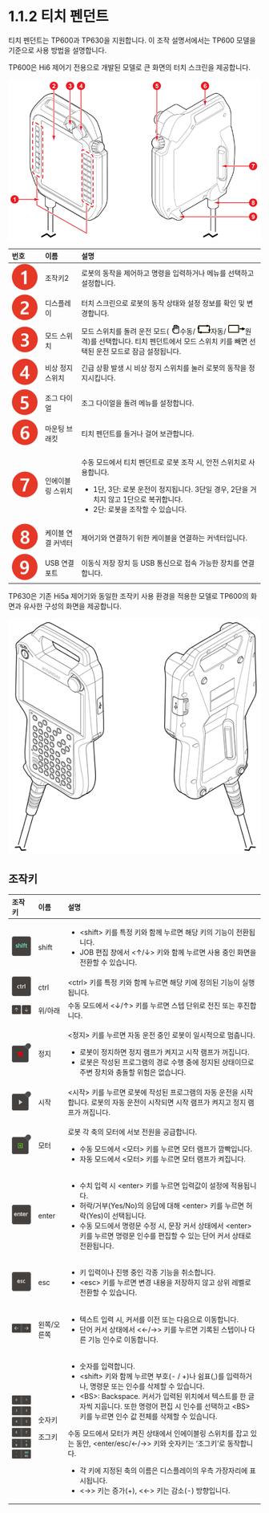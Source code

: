 # 1.1.2 티치 펜던트

티치 펜던트는 TP600과 TP630을 지원합니다. 이 조작 설명서에서는 TP600 모델을 기준으로 사용 방법을 설명합니다.

TP600은 Hi6 제어기 전용으로 개발된 모델로 큰 화면의 터치 스크린을 제공합니다.

![&#xADF8;&#xB9BC; 6 TP600 &#xC55E;&#xBA74;\(&#xC88C;\) / &#xB4B7;&#xBA74;\(&#xC6B0;\)](../../.gitbook/assets/image%20%2816%29.png)

<table>
  <thead>
    <tr>
      <th style="text-align:left">&#xBC88;&#xD638;</th>
      <th style="text-align:left">&#xC774;&#xB984;</th>
      <th style="text-align:left">&#xC124;&#xBA85;</th>
    </tr>
  </thead>
  <tbody>
    <tr>
      <td style="text-align:left">
        <img src="../../.gitbook/assets/c1.png" alt/>
      </td>
      <td style="text-align:left">&#xC870;&#xC791;&#xD0A4;2</td>
      <td style="text-align:left">&#xB85C;&#xBD07;&#xC758; &#xB3D9;&#xC791;&#xC744; &#xC81C;&#xC5B4;&#xD558;&#xACE0;
        &#xBA85;&#xB839;&#xC744; &#xC785;&#xB825;&#xD558;&#xAC70;&#xB098; &#xBA54;&#xB274;&#xB97C;
        &#xC120;&#xD0DD;&#xD558;&#xACE0; &#xC124;&#xC815;&#xD569;&#xB2C8;&#xB2E4;.</td>
    </tr>
    <tr>
      <td style="text-align:left">
        <img src="../../.gitbook/assets/c2.png" alt/>
      </td>
      <td style="text-align:left">&#xB514;&#xC2A4;&#xD50C;&#xB808;&#xC774;</td>
      <td style="text-align:left">&#xD130;&#xCE58; &#xC2A4;&#xD06C;&#xB9B0;&#xC73C;&#xB85C; &#xB85C;&#xBD07;&#xC758;
        &#xB3D9;&#xC791; &#xC0C1;&#xD0DC;&#xC640; &#xC124;&#xC815; &#xC815;&#xBCF4;&#xB97C;
        &#xD655;&#xC778; &#xBC0F; &#xBCC0;&#xACBD;&#xD569;&#xB2C8;&#xB2E4;.</td>
    </tr>
    <tr>
      <td style="text-align:left">
        <img src="../../.gitbook/assets/c3.png" alt/>
      </td>
      <td style="text-align:left">&#xBAA8;&#xB4DC; &#xC2A4;&#xC704;&#xCE58;</td>
      <td style="text-align:left">&#xBAA8;&#xB4DC; &#xC2A4;&#xC704;&#xCE58;&#xB97C; &#xB3CC;&#xB824; &#xC6B4;&#xC804;
        &#xBAA8;&#xB4DC;(
        <img src="../../.gitbook/assets/sb-manual.png" alt/>&#xC218;&#xB3D9;/
        <img src="../../.gitbook/assets/sb-auto.png" alt/>&#xC790;&#xB3D9;/
        <img src="../../.gitbook/assets/sb-remote.png" alt/>&#xC6D0;&#xACA9;)&#xB97C; &#xC120;&#xD0DD;&#xD569;&#xB2C8;&#xB2E4;. &#xD2F0;&#xCE58;
        &#xD39C;&#xB358;&#xD2B8;&#xC5D0;&#xC11C; &#xBAA8;&#xB4DC; &#xC2A4;&#xC704;&#xCE58;
        &#xD0A4;&#xB97C; &#xBE7C;&#xBA74; &#xC120;&#xD0DD;&#xB41C; &#xC6B4;&#xC804;
        &#xBAA8;&#xB4DC;&#xB85C; &#xC7A0;&#xAE08; &#xC124;&#xC815;&#xB429;&#xB2C8;&#xB2E4;.</td>
    </tr>
    <tr>
      <td style="text-align:left">
        <img src="../../.gitbook/assets/c4.png" alt/>
      </td>
      <td style="text-align:left">&#xBE44;&#xC0C1; &#xC815;&#xC9C0; &#xC2A4;&#xC704;&#xCE58;</td>
      <td style="text-align:left">&#xAE34;&#xAE09; &#xC0C1;&#xD669; &#xBC1C;&#xC0DD; &#xC2DC; &#xBE44;&#xC0C1;
        &#xC815;&#xC9C0; &#xC2A4;&#xC704;&#xCE58;&#xB97C; &#xB20C;&#xB7EC; &#xB85C;&#xBD07;&#xC758;
        &#xB3D9;&#xC791;&#xC744; &#xC815;&#xC9C0;&#xC2DC;&#xD0B5;&#xB2C8;&#xB2E4;.</td>
    </tr>
    <tr>
      <td style="text-align:left">
        <img src="../../.gitbook/assets/c5.png" alt/>
      </td>
      <td style="text-align:left">&#xC870;&#xADF8; &#xB2E4;&#xC774;&#xC5BC;</td>
      <td style="text-align:left">&#xC870;&#xADF8; &#xB2E4;&#xC774;&#xC5BC;&#xC744; &#xB3CC;&#xB824; &#xBA54;&#xB274;&#xB97C;
        &#xC124;&#xC815;&#xD569;&#xB2C8;&#xB2E4;.</td>
    </tr>
    <tr>
      <td style="text-align:left">
        <img src="../../.gitbook/assets/c6.png" alt/>
      </td>
      <td style="text-align:left">&#xB9C8;&#xC6B4;&#xD305; &#xBE0C;&#xB798;&#xD0B7;</td>
      <td style="text-align:left">&#xD2F0;&#xCE58; &#xD39C;&#xB358;&#xD2B8;&#xB97C; &#xB4E4;&#xAC70;&#xB098;
        &#xAC78;&#xC5B4; &#xBCF4;&#xAD00;&#xD569;&#xB2C8;&#xB2E4;.</td>
    </tr>
    <tr>
      <td style="text-align:left">
        <img src="../../.gitbook/assets/c7.png" alt/>
      </td>
      <td style="text-align:left">&#xC778;&#xC5D0;&#xC774;&#xBE14;&#xB9C1; &#xC2A4;&#xC704;&#xCE58;</td>
      <td
      style="text-align:left">
        <p>&#xC218;&#xB3D9; &#xBAA8;&#xB4DC;&#xC5D0;&#xC11C; &#xD2F0;&#xCE58; &#xD39C;&#xB358;&#xD2B8;&#xB85C;
          &#xB85C;&#xBD07; &#xC870;&#xC791; &#xC2DC;, &#xC548;&#xC804; &#xC2A4;&#xC704;&#xCE58;&#xB85C;
          &#xC0AC;&#xC6A9;&#xD569;&#xB2C8;&#xB2E4;.</p>
        <ul>
          <li>1&#xB2E8;, 3&#xB2E8;: &#xB85C;&#xBD07; &#xC6B4;&#xC804;&#xC774; &#xC815;&#xC9C0;&#xB429;&#xB2C8;&#xB2E4;.
            3&#xB2E8;&#xC77C; &#xACBD;&#xC6B0;, 2&#xB2E8;&#xC744; &#xAC70;&#xCE58;&#xC9C0;
            &#xC54A;&#xACE0; 1&#xB2E8;&#xC73C;&#xB85C; &#xBCF5;&#xADC0;&#xD569;&#xB2C8;&#xB2E4;.</li>
          <li>2&#xB2E8;: &#xB85C;&#xBD07;&#xC744; &#xC870;&#xC791;&#xD560; &#xC218;
            &#xC788;&#xC2B5;&#xB2C8;&#xB2E4;.</li>
        </ul>
        </td>
    </tr>
    <tr>
      <td style="text-align:left">
        <img src="../../.gitbook/assets/c8.png" alt/>
      </td>
      <td style="text-align:left">&#xCF00;&#xC774;&#xBE14; &#xC5F0;&#xACB0; &#xCEE4;&#xB125;&#xD130;</td>
      <td
      style="text-align:left">&#xC81C;&#xC5B4;&#xAE30;&#xC640; &#xC5F0;&#xACB0;&#xD558;&#xAE30; &#xC704;&#xD55C;
        &#xCF00;&#xC774;&#xBE14;&#xC744; &#xC5F0;&#xACB0;&#xD558;&#xB294; &#xCEE4;&#xB125;&#xD130;&#xC785;&#xB2C8;&#xB2E4;.</td>
    </tr>
    <tr>
      <td style="text-align:left">
        <img src="../../.gitbook/assets/c9.png" alt/>
      </td>
      <td style="text-align:left">USB &#xC5F0;&#xACB0; &#xD3EC;&#xD2B8;</td>
      <td style="text-align:left">&#xC774;&#xB3D9;&#xC2DD; &#xC800;&#xC7A5; &#xC7A5;&#xCE58; &#xB4F1; USB
        &#xD1B5;&#xC2E0;&#xC73C;&#xB85C; &#xC811;&#xC18D; &#xAC00;&#xB2A5;&#xD55C;
        &#xC7A5;&#xCE58;&#xB97C; &#xC5F0;&#xACB0;&#xD569;&#xB2C8;&#xB2E4;.</td>
    </tr>
  </tbody>
</table>

TP630은 기존 Hi5a 제어기와 동일한 조작키 사용 환경을 적용한 모델로 TP600의 화면과 유사한 구성의 화면을 제공합니다.

![&#xADF8;&#xB9BC; 7 TP630 &#xC55E;&#xBA74;\(&#xC88C;\) / &#xB4B7;&#xBA74;\(&#xC6B0;\)](../../.gitbook/assets/image%20%2831%29.png)

## 조작키

<table>
  <thead>
    <tr>
      <th style="text-align:left">&#xC870;&#xC791;&#xD0A4;</th>
      <th style="text-align:left">&#xC774;&#xB984;</th>
      <th style="text-align:left">&#xC124;&#xBA85;</th>
    </tr>
  </thead>
  <tbody>
    <tr>
      <td style="text-align:left">
        <img src="../../.gitbook/assets/key-shift.png" alt/>
      </td>
      <td style="text-align:left">shift</td>
      <td style="text-align:left">
        <ul>
          <li>&lt;shift&gt; &#xD0A4;&#xB97C; &#xD2B9;&#xC815; &#xD0A4;&#xC640; &#xD568;&#xAED8;
            &#xB204;&#xB974;&#xBA74; &#xD574;&#xB2F9; &#xD0A4;&#xC758; &#xAE30;&#xB2A5;&#xC774;
            &#xC804;&#xD658;&#xB429;&#xB2C8;&#xB2E4;.</li>
          <li>JOB &#xD3B8;&#xC9D1; &#xCC3D;&#xC5D0;&#xC11C; &lt;&#x2191;/&#x2193;&gt;
            &#xD0A4;&#xC640; &#xD568;&#xAED8; &#xB204;&#xB974;&#xBA74; &#xC0AC;&#xC6A9;
            &#xC911;&#xC778; &#xD654;&#xBA74;&#xC744; &#xC804;&#xD658;&#xD560; &#xC218;
            &#xC788;&#xC2B5;&#xB2C8;&#xB2E4;.</li>
        </ul>
      </td>
    </tr>
    <tr>
      <td style="text-align:left">
        <img src="../../.gitbook/assets/key-ctrl.png" alt/>
      </td>
      <td style="text-align:left">ctrl</td>
      <td style="text-align:left">&lt;ctrl&gt; &#xD0A4;&#xB97C; &#xD2B9;&#xC815; &#xD0A4;&#xC640; &#xD568;&#xAED8;
        &#xB204;&#xB974;&#xBA74; &#xD574;&#xB2F9; &#xD0A4;&#xC5D0; &#xC815;&#xC758;&#xB41C;
        &#xAE30;&#xB2A5;&#xC774; &#xC2E4;&#xD589;&#xB429;&#xB2C8;&#xB2E4;.</td>
    </tr>
    <tr>
      <td style="text-align:left">
        <img src="../../.gitbook/assets/key-up-dn.png" alt/>
      </td>
      <td style="text-align:left">&#xC704;/&#xC544;&#xB798;</td>
      <td style="text-align:left">&#xC218;&#xB3D9; &#xBAA8;&#xB4DC;&#xC5D0;&#xC11C; &lt;&#x2193;/&#x2191;&gt;
        &#xD0A4;&#xB97C; &#xB204;&#xB974;&#xBA74; &#xC2A4;&#xD15D; &#xB2E8;&#xC704;&#xB85C;
        &#xC804;&#xC9C4; &#xB610;&#xB294; &#xD6C4;&#xC9C4;&#xD569;&#xB2C8;&#xB2E4;.</td>
    </tr>
    <tr>
      <td style="text-align:left">
        <img src="../../.gitbook/assets/key-stop.png" alt/>
      </td>
      <td style="text-align:left">&#xC815;&#xC9C0;</td>
      <td style="text-align:left">
        <p>&lt;&#xC815;&#xC9C0;&gt; &#xD0A4;&#xB97C; &#xB204;&#xB974;&#xBA74; &#xC790;&#xB3D9;
          &#xC6B4;&#xC804; &#xC911;&#xC778; &#xB85C;&#xBD07;&#xC774; &#xC77C;&#xC2DC;&#xC801;&#xC73C;&#xB85C;
          &#xBA48;&#xCDA5;&#xB2C8;&#xB2E4;.</p>
        <ul>
          <li>&#xB85C;&#xBD07;&#xC774; &#xC815;&#xC9C0;&#xD558;&#xBA74; &#xC815;&#xC9C0;
            &#xB7A8;&#xD504;&#xAC00; &#xCF1C;&#xC9C0;&#xACE0; &#xC2DC;&#xC791; &#xB7A8;&#xD504;&#xAC00;
            &#xAEBC;&#xC9D1;&#xB2C8;&#xB2E4;.</li>
          <li>&#xB85C;&#xBD07;&#xC740; &#xC791;&#xC131;&#xB41C; &#xD504;&#xB85C;&#xADF8;&#xB7A8;&#xC758;
            &#xACBD;&#xB85C; &#xC218;&#xD589; &#xC911;&#xC5D0; &#xC815;&#xC9C0;&#xB41C;
            &#xC0C1;&#xD0DC;&#xC774;&#xBBC0;&#xB85C; &#xC8FC;&#xBCC0; &#xC7A5;&#xCE58;&#xC640;
            &#xCDA9;&#xB3CC;&#xD560; &#xC704;&#xD5D8;&#xC740; &#xC5C6;&#xC2B5;&#xB2C8;&#xB2E4;.</li>
        </ul>
      </td>
    </tr>
    <tr>
      <td style="text-align:left">
        <img src="../../.gitbook/assets/key-start.png" alt/>
      </td>
      <td style="text-align:left">&#xC2DC;&#xC791;</td>
      <td style="text-align:left">&lt;&#xC2DC;&#xC791;&gt; &#xD0A4;&#xB97C; &#xB204;&#xB974;&#xBA74; &#xB85C;&#xBD07;&#xC5D0;
        &#xC791;&#xC131;&#xB41C; &#xD504;&#xB85C;&#xADF8;&#xB7A8;&#xC758; &#xC790;&#xB3D9;
        &#xC6B4;&#xC804;&#xC744; &#xC2DC;&#xC791;&#xD569;&#xB2C8;&#xB2E4;. &#xB85C;&#xBD07;&#xC758;
        &#xC790;&#xB3D9; &#xC6B4;&#xC804;&#xC774; &#xC2DC;&#xC791;&#xB418;&#xBA74;
        &#xC2DC;&#xC791; &#xB7A8;&#xD504;&#xAC00; &#xCF1C;&#xC9C0;&#xACE0; &#xC815;&#xC9C0;
        &#xB7A8;&#xD504;&#xAC00; &#xAEBC;&#xC9D1;&#xB2C8;&#xB2E4;.</td>
    </tr>
    <tr>
      <td style="text-align:left">
        <img src="../../.gitbook/assets/key-mot-on.png" alt/>
      </td>
      <td style="text-align:left">&#xBAA8;&#xD130;</td>
      <td style="text-align:left">
        <p>&#xB85C;&#xBD07; &#xAC01; &#xCD95;&#xC758; &#xBAA8;&#xD130;&#xC5D0; &#xC11C;&#xBCF4;
          &#xC804;&#xC6D0;&#xC744; &#xACF5;&#xAE09;&#xD569;&#xB2C8;&#xB2E4;.</p>
        <ul>
          <li>&#xC218;&#xB3D9; &#xBAA8;&#xB4DC;&#xC5D0;&#xC11C; &lt;&#xBAA8;&#xD130;&gt;
            &#xD0A4;&#xB97C; &#xB204;&#xB974;&#xBA74; &#xBAA8;&#xD130; &#xB7A8;&#xD504;&#xAC00;
            &#xAE5C;&#xBE61;&#xC785;&#xB2C8;&#xB2E4;.</li>
          <li>&#xC790;&#xB3D9; &#xBAA8;&#xB4DC;&#xC5D0;&#xC11C; &lt;&#xBAA8;&#xD130;&gt;
            &#xD0A4;&#xB97C; &#xB204;&#xB974;&#xBA74; &#xBAA8;&#xD130; &#xB7A8;&#xD504;&#xAC00;
            &#xCF1C;&#xC9D1;&#xB2C8;&#xB2E4;.</li>
        </ul>
      </td>
    </tr>
    <tr>
      <td style="text-align:left">
        <img src="../../.gitbook/assets/key-enter.png" alt/>
      </td>
      <td style="text-align:left">enter</td>
      <td style="text-align:left">
        <ul>
          <li>&#xC218;&#xCE58; &#xC785;&#xB825; &#xC2DC; &lt;enter&gt; &#xD0A4;&#xB97C;
            &#xB204;&#xB974;&#xBA74; &#xC785;&#xB825;&#xAC12;&#xC774; &#xC124;&#xC815;&#xC5D0;
            &#xC801;&#xC6A9;&#xB429;&#xB2C8;&#xB2E4;.</li>
          <li>&#xD5C8;&#xB77D;/&#xAC70;&#xBD80;(Yes/No)&#xC758; &#xC751;&#xB2F5;&#xC5D0;
            &#xB300;&#xD574; &lt;enter&gt; &#xD0A4;&#xB97C; &#xB204;&#xB974;&#xBA74;
            &#xD5C8;&#xB77D;(Yes)&#xC774; &#xC120;&#xD0DD;&#xB429;&#xB2C8;&#xB2E4;.</li>
          <li>&#xC218;&#xB3D9; &#xBAA8;&#xB4DC;&#xC5D0;&#xC11C; &#xBA85;&#xB839;&#xBB38;
            &#xC218;&#xC815; &#xC2DC;, &#xBB38;&#xC7A5; &#xCEE4;&#xC11C; &#xC0C1;&#xD0DC;&#xC5D0;&#xC11C;
            &lt;enter&gt; &#xD0A4;&#xB97C; &#xB204;&#xB974;&#xBA74; &#xBA85;&#xB839;&#xBB38;
            &#xC778;&#xC218;&#xB97C; &#xD3B8;&#xC9D1;&#xD560; &#xC218; &#xC788;&#xB294;
            &#xB2E8;&#xC5B4; &#xCEE4;&#xC11C; &#xC0C1;&#xD0DC;&#xB85C; &#xC804;&#xD658;&#xB429;&#xB2C8;&#xB2E4;.</li>
        </ul>
      </td>
    </tr>
    <tr>
      <td style="text-align:left">
        <img src="../../.gitbook/assets/key-esc.png" alt/>
      </td>
      <td style="text-align:left">esc</td>
      <td style="text-align:left">
        <ul>
          <li>&#xD0A4; &#xC785;&#xB825;&#xC774;&#xB098; &#xC9C4;&#xD589; &#xC911;&#xC778;
            &#xAC01;&#xC885; &#xAE30;&#xB2A5;&#xC744; &#xCDE8;&#xC18C;&#xD569;&#xB2C8;&#xB2E4;.</li>
          <li>&lt;esc&gt; &#xD0A4;&#xB97C; &#xB204;&#xB974;&#xBA74; &#xBCC0;&#xACBD;
            &#xB0B4;&#xC6A9;&#xC744; &#xC800;&#xC7A5;&#xD558;&#xC9C0; &#xC54A;&#xACE0;
            &#xC0C1;&#xC704; &#xB808;&#xBCA8;&#xB85C; &#xC804;&#xD658;&#xD560; &#xC218;
            &#xC788;&#xC2B5;&#xB2C8;&#xB2E4;.</li>
        </ul>
      </td>
    </tr>
    <tr>
      <td style="text-align:left">
        <img src="../../.gitbook/assets/key-left-right.png" alt/>
      </td>
      <td style="text-align:left">&#xC67C;&#xCABD;/&#xC624;&#xB978;&#xCABD;</td>
      <td style="text-align:left">
        <ul>
          <li>&#xD14D;&#xC2A4;&#xD2B8; &#xC785;&#xB825; &#xC2DC;, &#xCEE4;&#xC11C;&#xB97C;
            &#xC774;&#xC804; &#xB610;&#xB294; &#xB2E4;&#xC74C;&#xC73C;&#xB85C; &#xC774;&#xB3D9;&#xD569;&#xB2C8;&#xB2E4;.</li>
          <li>&#xB2E8;&#xC5B4; &#xCEE4;&#xC11C; &#xC0C1;&#xD0DC;&#xC5D0;&#xC11C; &lt;&#x2190;/&#x2192;&gt;
            &#xD0A4;&#xB97C; &#xB204;&#xB974;&#xBA74; &#xAE30;&#xB85D;&#xB41C; &#xC2A4;&#xD15D;&#xC774;&#xB098;
            &#xB2E4;&#xB978; &#xAE30;&#xB2A5; &#xC778;&#xC218;&#xB85C; &#xC774;&#xB3D9;&#xD569;&#xB2C8;&#xB2E4;.</li>
        </ul>
      </td>
    </tr>
    <tr>
      <td style="text-align:left">
        <img src="../../.gitbook/assets/key-num.png" alt/>
      </td>
      <td style="text-align:left">
        <p>&#xC22B;&#xC790;&#xD0A4;</p>
        <p>&#xC870;&#xADF8;&#xD0A4;</p>
      </td>
      <td style="text-align:left">
        <ul>
          <li>&#xC22B;&#xC790;&#xB97C; &#xC785;&#xB825;&#xD569;&#xB2C8;&#xB2E4;.</li>
          <li>&lt;shift&gt; &#xD0A4;&#xC640; &#xD568;&#xAED8; &#xB204;&#xB974;&#xBA74;
            &#xBD80;&#xD638;(- / +)&#xB098; &#xC27C;&#xD45C;(,)&#xB97C; &#xC785;&#xB825;&#xD558;&#xAC70;&#xB098;,
            &#xBA85;&#xB839;&#xBB38; &#xB610;&#xB294; &#xC778;&#xC218;&#xB97C; &#xC0AD;&#xC81C;&#xD560;
            &#xC218; &#xC788;&#xC2B5;&#xB2C8;&#xB2E4;.</li>
          <li>&lt;BS&gt;: Backspace. &#xCEE4;&#xC11C;&#xAC00; &#xC785;&#xB825;&#xB41C;
            &#xC704;&#xCE58;&#xC5D0;&#xC11C; &#xD14D;&#xC2A4;&#xD2B8;&#xB97C; &#xD55C;
            &#xAE00;&#xC790;&#xC529; &#xC9C0;&#xC6C1;&#xB2C8;&#xB2E4;. &#xB610;&#xD55C;
            &#xBA85;&#xB839;&#xC5B4; &#xD3B8;&#xC9D1; &#xC2DC; &#xC778;&#xC218;&#xB97C;
            &#xC120;&#xD0DD;&#xD558;&#xACE0; &lt;BS&gt; &#xD0A4;&#xB97C; &#xB204;&#xB974;&#xBA74;
            &#xC778;&#xC218; &#xAC12; &#xC804;&#xCCB4;&#xB97C; &#xC0AD;&#xC81C;&#xD560;
            &#xC218; &#xC788;&#xC2B5;&#xB2C8;&#xB2E4;.</li>
        </ul>
        <p>&#xC218;&#xB3D9; &#xBAA8;&#xB4DC;&#xC5D0;&#xC11C; &#xBAA8;&#xD130;&#xAC00;
          &#xCF1C;&#xC9C4; &#xC0C1;&#xD0DC;&#xC5D0;&#xC11C; &#xC778;&#xC5D0;&#xC774;&#xBE14;&#xB9C1;
          &#xC2A4;&#xC704;&#xCE58;&#xB97C; &#xC7A1;&#xACE0; &#xC788;&#xB294; &#xB3D9;&#xC548;,
          &lt;enter/esc/&#x2190;/&#x2192;&gt; &#xD0A4;&#xC640; &#xC22B;&#xC790;&#xD0A4;&#xB294;
          &#x2018;&#xC870;&#xADF8;&#xD0A4;&#x2019;&#xB85C; &#xB3D9;&#xC791;&#xD569;&#xB2C8;&#xB2E4;.</p>
        <ul>
          <li>&#xAC01; &#xD0A4;&#xC5D0; &#xC9C0;&#xC815;&#xB41C; &#xCD95;&#xC758; &#xC774;&#xB984;&#xC740;
            &#xB514;&#xC2A4;&#xD50C;&#xB808;&#xC774;&#xC758; &#xC6B0;&#xCE21; &#xAC00;&#xC7A5;&#xC790;&#xB9AC;&#xC5D0;
            &#xD45C;&#xC2DC;&#xB429;&#xB2C8;&#xB2E4;.</li>
          <li>&lt;&#x2192;&gt; &#xD0A4;&#xB294; &#xC99D;&#xAC00;(+), &lt;&#x2190;&gt;
            &#xD0A4;&#xB294; &#xAC10;&#xC18C;(-) &#xBC29;&#xD5A5;&#xC785;&#xB2C8;&#xB2E4;.</li>
        </ul>
      </td>
    </tr>
  </tbody>
</table>

